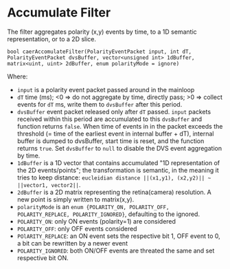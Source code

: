 # Accumulate Filter

The filter aggregates polarity (x,y) events by time, to a 1D semantic representation, 
or to a 2D slice. 

`bool caerAccomulateFilter(PolarityEventPacket input, int dT, PolarityEventPacket dvsBuffer, vector<unsigned int> 1dBuffer, matrix<uint, uint> 2dBuffer, enum polarityMode = ignore)`

Where:
 * `input` is a polarity event packet passed around in the mainloop
 * `dT` time (ms); <0 => do not aggregate by time, directly pass; >0 => collect events for `dT` ms, write them to `dvsBuffer` after this period. 
 * `dvsBuffer` event packet released only after `dT` passed. `input` packets received within this period are accumulated to this `dvsBuffer` and function returns `false`. When time of events in in the packet exceeds the threshold (= time of the earliest event in internal buffer + dT), internal buffer is dumped to dvsBuffer, start time is reset, and the function returns `true`. Set `dvsBuffer` to `null` to disable the DVS event aggregation by time. 
 * `1dBuffer` is a 1D vector that contains accumulated "1D representation of the 2D events/points"; the transformation is semantic, in the meaning it tries to keep distance: `eucleidian distance ||(x1,y1), (x2,y2)|| ~ ||vector1, vector2||`.
 * `2dBuffer` is a 2D matrix representing the retina(camera) resolution. A new point is simply written to matrix(x,y).
 * `polarityMode` is an `enum {POLARITY_ON, POLARITY_OFF, POLARITY_REPLACE, POLARITY_IGNORED}`, defaulting to the ignored. 
  * `POLARITY_ON`: only ON events (polarity=1) are considered
  * `POLARITY_OFF`: only OFF events considered
  * `POlARITY_REPLACE`: an ON event sets the respective bit 1, OFF event to 0, a bit can be rewritten by a newer event
  * `POLARITY_IGNORED`: both ON/OFF events are threated the same and set respective bit ON.

